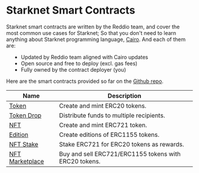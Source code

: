 # Starknet Smart Contracts

Starknet smart contracts are written by the Reddio team, and cover the most common use cases for Starknet; So that you don't need to learn anything about Starknet programming language, [Cairo](https://www.cairo-lang.org/). And each of them are:

<ul style="padding-left: 40px;">
        <li>Updated by Reddio team aligned with Cairo updates</li>
        <li>Open source and free to deploy (excl. gas fees)</li>
        <li>Fully owned by the contract deployer (you)</li>
</ul>

Here are the smart contracts provided so far on the [Github repo](https://github.com/reddio-com/cairo).

| Name     | Description |
|----------|-------------|
|[Token](https://github.com/reddio-com/cairo/blob/scarb/src/erc20.cairo)|Create and mint ERC20 tokens.|
|[Token Drop](https://github.com/reddio-com/cairo/blob/scarb/src/airdrop_erc20.cairo)|Distribute funds to multiple recipients.|
|[NFT](https://github.com/reddio-com/cairo/blob/scarb/src/erc721.cairo)|Create and mint ERC721 token.|
|[Edition](https://github.com/reddio-com/cairo/blob/scarb/src/erc1155.cairo)|Create editions of ERC1155 tokens.|
|[NFT Stake](https://github.com/reddio-com/cairo/blob/scarb/src/nft_stake.cairo)|Stake ERC721 for ERC20 tokens as rewards.|
|[NFT Marketplace](https://github.com/reddio-com/cairo/blob/scarb/src/marketplace.cairo)|Buy and sell ERC721/ERC1155 tokens with ERC20 tokens.|
